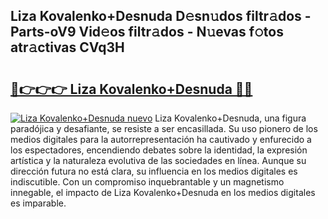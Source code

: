 ## Liza Kovalenko+Desnuda D𝚎sn𝚞dos filtr𝚊dos - Parts-oV9 Vid𝚎os filtr𝚊dos - N𝚞evas f𝚘tos atr𝚊ctivas CVq3H

# <h2><a href="http://mb8kcz.tromn.icu/?c=Liza+Kovalenko%2bDesnuda">🔗👉👉👉 Liza Kovalenko+Desnuda 🔗🔗</a></h2>

[![Liza Kovalenko+Desnuda nuevo](https://i.imgur.com/pEAQMta.gif)](http://mb8kcz.tromn.icu/?c=Liza+Kovalenko%2bDesnuda)
Liza Kovalenko+Desnuda, una figura paradójica y desafiante, se resiste a ser encasillada. Su uso pionero de los medios digitales para la autorrepresentación ha cautivado y enfurecido a los espectadores, encendiendo debates sobre la identidad, la expresión artística y la naturaleza evolutiva de las sociedades en línea. Aunque su dirección futura no está clara, su influencia en los medios digitales es indiscutible. Con un compromiso inquebrantable y un magnetismo innegable, el impacto de Liza Kovalenko+Desnuda en los medios digitales es imparable.
